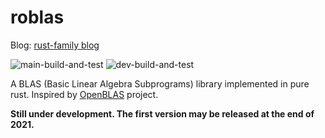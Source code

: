 # roblas

Blog: [rust-family blog](https://rust-family-bot.github.io)

![main-build-and-test](https://github.com/rust-family/roblas/actions/workflows/main.yml/badge.svg)
![dev-build-and-test](https://github.com/rust-family/roblas/actions/workflows/dev.yml/badge.svg)

A BLAS (Basic Linear Algebra Subprograms) library implemented in pure rust. Inspired by [OpenBLAS](https://github.com/xianyi/OpenBLAS) project.

**Still under development. The first version may be released at the end of 2021.**

